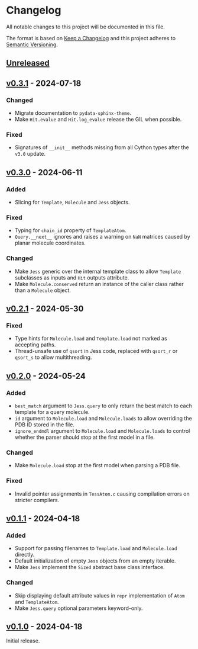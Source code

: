 # Changelog
All notable changes to this project will be documented in this file.

The format is based on [Keep a Changelog](http://keepachangelog.com/en/1.0.0/)
and this project adheres to [Semantic Versioning](http://semver.org/spec/v2.0.0.html).


## [Unreleased]
[Unreleased]: https://github.com/althonos/pyjess/compare/v0.3.1...HEAD


## [v0.3.1] - 2024-07-18
[v0.3.1]: https://github.com/althonos/pyjess/compare/v0.3.0...v0.3.1

### Changed
- Migrate documentation to `pydata-sphinx-theme`.
- Make `Hit.evalue` and `Hit.log_evalue` release the GIL when possible.

### Fixed
- Signatures of `__init__` methods missing from all Cython types after the `v3.0` update.


## [v0.3.0] - 2024-06-11
[v0.3.0]: https://github.com/althonos/pyjess/compare/v0.2.1...v0.3.0

### Added
- Slicing for `Template`, `Molecule` and `Jess` objects.

### Fixed
- Typing for `chain_id` property of `TemplateAtom`.
- `Query.__next__` ignores and raises a warning on `NaN` matrices caused by planar molecule coordinates.

### Changed
- Make `Jess` generic over the internal template class to allow `Template` subclasses as inputs and `Hit` outputs attribute.
- Make `Molecule.conserved` return an instance of the caller class rather than a `Molecule` object.


## [v0.2.1] - 2024-05-30
[v0.2.1]: https://github.com/althonos/pyjess/compare/v0.2.0...v0.2.1

### Fixed
- Type hints for `Molecule.load` and `Template.load` not marked as accepting paths.
- Thread-unsafe use of `qsort` in Jess code, replaced with `qsort_r` or `qsort_s` to allow multithreading.


## [v0.2.0] - 2024-05-24
[v0.2.0]: https://github.com/althonos/pyjess/compare/v0.1.1...v0.2.0

### Added
- `best_match` argument to `Jess.query` to only return the best match to each template for a query molecule.
- `id` argument to `Molecule.load` and `Molecule.loads` to allow overriding the PDB ID stored in the file.
- `ignore_endmdl` argument to `Molecule.load` and `Molecule.loads` to control whether the parser should stop at the first model in a file.

### Changed
- Make `Molecule.load` stop at the first model when parsing a PDB file.

### Fixed
- Invalid pointer assignments in `TessAtom.c` causing compilation errors on stricter compilers.


## [v0.1.1] - 2024-04-18
[v0.1.1]: https://github.com/althonos/pyjess/compare/v0.1.0...v0.1.1

### Added
- Support for passing filenames to `Template.load` and `Molecule.load` directly.
- Default initialization of empty `Jess` objects from an empty iterable.
- Make `Jess` implement the `Sized` abstract base class interface.

### Changed
- Skip displaying default attribute values in `repr` implementation of `Atom` and `TemplateAtom`.
- Make `Jess.query` optional parameters keyword-only.


## [v0.1.0] - 2024-04-18
[v0.1.0]: https://github.com/althonos/pyjess/compare/3f2a7e9...v0.1.0

Initial release.
